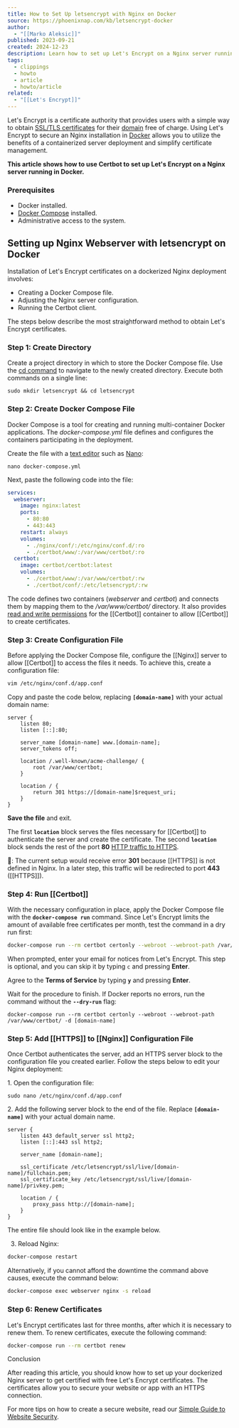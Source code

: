 ```yaml
---
title: How to Set Up letsencrypt with Nginx on Docker
source: https://phoenixnap.com/kb/letsencrypt-docker
author:
  - "[[Marko Aleksic]]"
published: 2023-09-21
created: 2024-12-23
description: Learn how to set up Let's Encrypt on a Nginx server running in Docker by following this easy tutorial. Secure your website with HTTPS today!
tags:
  - clippings
  - howto
  - article
  - howto/article
related:
  - "[[Let's Encrypt]]"
---
```

Let's Encrypt is a certificate authority that provides users with a simple way to obtain [SSL/TLS certificates](https://phoenixnap.com/kb/what-is-an-ssl-certificate) for their [domain](https://phoenixnap.com/glossary/what-is-a-domain) free of charge. Using Let's Encrypt to secure an Nginx installation in [Docker](https://phoenixnap.com/kb/what-is-docker) allows you to utilize the benefits of a containerized server deployment and simplify certificate management.

**This article shows how to use Certbot to set up Let's Encrypt on a Nginx server running in Docker.**

### Prerequisites

- Docker installed.
- [Docker Compose](https://phoenixnap.com/kb/docker-compose) installed.
- Administrative access to the system.

## Setting up Nginx Webserver with letsencrypt on Docker

Installation of Let's Encrypt certificates on a dockerized Nginx deployment involves:

- Creating a Docker Compose file.
- Adjusting the Nginx server configuration.
- Running the Certbot client.

The steps below describe the most straightforward method to obtain Let's Encrypt certificates.

### Step 1: Create Directory

Create a project directory in which to store the Docker Compose file. Use the [cd command](https://phoenixnap.com/kb/linux-cd-command) to navigate to the newly created directory. Execute both commands on a single line:
```
sudo mkdir letsencrypt && cd letsencrypt
```
### Step 2: Create Docker Compose File

Docker Compose is a tool for creating and running multi-container Docker applications. The *docker-compose.yml* file defines and configures the containers participating in the deployment.

Create the file with a [text editor](https://phoenixnap.com/kb/best-linux-text-editors-for-coding) such as [Nano](https://phoenixnap.com/kb/use-nano-text-editor-commands-linux):

```
nano docker-compose.yml
```

Next, paste the following code into the file:

```yaml
services:
  webserver:
    image: nginx:latest
    ports:
      - 80:80
      - 443:443
    restart: always
    volumes:
      - ./nginx/conf/:/etc/nginx/conf.d/:ro
      - ./certbot/www/:/var/www/certbot/:ro
  certbot:
    image: certbot/certbot:latest
    volumes:
      - ./certbot/www/:/var/www/certbot/:rw
      - ./certbot/conf/:/etc/letsencrypt/:rw
```

The code defines two containers (*webserver* and *certbot*) and connects them by mapping them to the */var/www/certbot/* directory. It also provides [read and write permissions](https://phoenixnap.com/kb/linux-file-permissions) for the [[Certbot]] container to allow [[Certbot]] to create certificates.

### Step 3: Create Configuration File

Before applying the Docker Compose file, configure the [[Nginx]] server to allow [[Certbot]] to access the files it needs. To achieve this, create a configuration file:

```bash
vim /etc/nginx/conf.d/app.conf
```

Copy and paste the code below, replacing **`[domain-name]`** with your actual domain name:

```nginx
server {
    listen 80;
    listen [::]:80;

    server_name [domain-name] www.[domain-name];
    server_tokens off;

    location /.well-known/acme-challenge/ {
        root /var/www/certbot;
    }

    location / {
        return 301 https://[domain-name]$request_uri;
    }
}
```

**Save the file** and exit.

The first **`location`** block serves the files necessary for [[Certbot]] to authenticate the server and create the certificate. The second **`location`** block sends the rest of the port **80** [HTTP traffic to HTTPS](https://phoenixnap.com/kb/redirect-http-to-https-nginx).

📔: The current setup would receive error **301** because [[HTTPS]] is not defined in Nginx. In a later step, this traffic will be redirected to port **443** ([[HTTPS]]).

### Step 4: Run [[Certbot]]

With the necessary configuration in place, apply the Docker Compose file with the **`docker-compose run`** command. Since Let's Encrypt limits the amount of available free certificates per month, test the command in a dry run first:

```bash
docker-compose run --rm certbot certonly --webroot --webroot-path /var/www/certbot/ --dry-run -d [domain-name]
```

When prompted, enter your email for notices from Let's Encrypt. This step is optional, and you can skip it by typing `c` and pressing **Enter**.

Agree to the **Terms of Service** by typing **`y`** and pressing **Enter**.

Wait for the procedure to finish. If Docker reports no errors, run the command without the **`--dry-run`** flag:
```
docker-compose run --rm certbot certonly --webroot --webroot-path /var/www/certbot/ -d [domain-name]
```

### Step 5: Add [[HTTPS]] to [[Nginx]] Configuration File

Once Certbot authenticates the server, add an HTTPS server block to the configuration file you created earlier. Follow the steps below to edit your Nginx deployment:

1\. Open the configuration file:

```
sudo nano /etc/nginx/conf.d/app.conf
```

2\. Add the following server block to the end of the file. Replace **`[domain-name]`** with your actual domain name.

```nginx
server {
    listen 443 default_server ssl http2;
    listen [::]:443 ssl http2;

    server_name [domain-name];

    ssl_certificate /etc/letsencrypt/ssl/live/[domain-name]/fullchain.pem;
    ssl_certificate_key /etc/letsencrypt/ssl/live/[domain-name]/privkey.pem;
    
    location / {
    	proxy_pass http://[domain-name];
    }
}
```

The entire file should look like in the example below.

3. Reload Nginx:
```bash
docker-compose restart
```

Alternatively, if you cannot afford the downtime the command above causes, execute the command below:

```bash
docker-compose exec webserver nginx -s reload
```

### Step 6: Renew Certificates

Let's Encrypt certificates last for three months, after which it is necessary to renew them. To renew certificates, execute the following command:

```bash
docker-compose run --rm certbot renew
```

Conclusion

After reading this article, you should know how to set up your dockerized Nginx server to get certified with free Let's Encrypt certificates. The certificates allow you to secure your website or app with an HTTPS connection.

For more tips on how to create a secure website, read our [Simple Guide to Website Security](https://phoenixnap.com/blog/how-to-secure-a-website).

